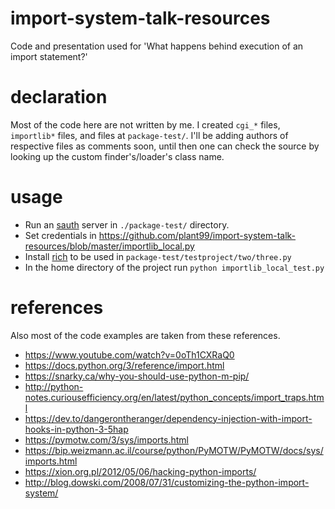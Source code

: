 # import-system-talk-resources
Code and presentation used for 'What happens behind execution of an import statement?'

# declaration

Most of the code here are not written by me. I created `cgi_*` files, `importlib*` files, and files at `package-test/`. I'll be adding authors of respective files as comments soon, until then one can check the source by looking up the custom finder's/loader's class name.

# usage

- Run an [sauth](https://pypi.org/project/sauth/) server in `./package-test/` directory.
- Set credentials in https://github.com/plant99/import-system-talk-resources/blob/master/importlib_local.py
- Install [rich](https://pypi.org/project/rich/) to be used in `package-test/testproject/two/three.py`
- In the home directory of the project run `python importlib_local_test.py`

# references

Also most of the code examples are taken from these references.

- https://www.youtube.com/watch?v=0oTh1CXRaQ0
- https://docs.python.org/3/reference/import.html 
- https://snarky.ca/why-you-should-use-python-m-pip/
- http://python-notes.curiousefficiency.org/en/latest/python_concepts/import_traps.html
- https://dev.to/dangerontheranger/dependency-injection-with-import-hooks-in-python-3-5hap
- https://pymotw.com/3/sys/imports.html
- https://bip.weizmann.ac.il/course/python/PyMOTW/PyMOTW/docs/sys/imports.html
- https://xion.org.pl/2012/05/06/hacking-python-imports/
- http://blog.dowski.com/2008/07/31/customizing-the-python-import-system/
